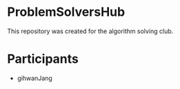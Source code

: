 # ProblemSolversHub
This repository was created for the algorithm solving club.

# Participants
- gihwanJang